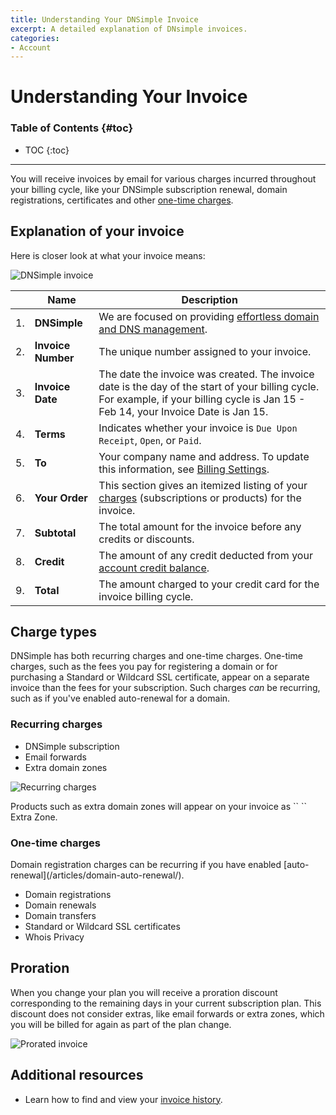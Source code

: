 ```yaml
---
title: Understanding Your DNSimple Invoice
excerpt: A detailed explanation of DNsimple invoices.
categories:
- Account
---
```


# Understanding Your Invoice

### Table of Contents {#toc}

* TOC
{:toc}

---

You will receive invoices by email for various charges incurred throughout your billing cycle, like your DNSimple subscription renewal, domain registrations, certificates and other [one-time charges](#one-time-charges).

## Explanation of your invoice

Here is closer look at what your invoice means:

![DNSimple invoice](/files/dnsimple-invoice.png)

|    | **Name**           | **Description**                                                                                                                                                                       |
|:--:|--------------------|---------------------------------------------------------------------------------------------------------------------------------------------------------------------------------------|
| 1. | **DNSimple**       | We are focused on providing [effortless domain and DNS management](https://support.dnsimple.com/articles/dnsimple-services/).                                                         |
| 2. | **Invoice Number** | The unique number assigned to your invoice.                                                                                                                                           |
| 3. | **Invoice Date**   | The date the invoice was created. The invoice date is the day of the start of your billing cycle. For example, if your billing cycle is Jan 15 - Feb 14, your Invoice Date is Jan 15. |
| 4. | **Terms**          | Indicates whether your invoice is `Due Upon Receipt`, `Open`, or `Paid`.                                                                                                              |
| 5. | **To**             | Your company name and address. To update this information, see [Billing Settings](/articles/billing-settings/).                                                                       |
| 6. | **Your Order**     | This section gives an itemized listing of your [charges](#charge-types) (subscriptions or products) for the invoice.                                                                  |
| 7. | **Subtotal**       | The total amount for the invoice before any credits or discounts.                                                                                                                     |
| 8. | **Credit**         | The amount of any credit deducted from your [account credit balance](/articles/account-subscription-balance/).                                                                        |
| 9. | **Total**          | The amount charged to your credit card for the invoice billing cycle.                                                                                                                                         |

## Charge types

DNSimple has both recurring charges and one-time charges. One-time charges, such as the fees you pay for registering a domain or for purchasing a Standard or Wildcard SSL certificate, appear on a separate invoice than the fees for your subscription. Such charges _can_ be recurring, such as if you've enabled auto-renewal for a domain.

### Recurring charges

- DNSimple subscription
- Email forwards
- Extra domain zones

![Recurring charges](/files/recurring-charges.png)

<info>
Products such as extra domain zones will appear on your invoice as `<Plan>` `<Billing Cycle>` Extra Zone.
</info>

### One-time charges

<info>
Domain registration charges can be recurring if you have enabled [auto-renewal](/articles/domain-auto-renewal/).
</info>

- Domain registrations
- Domain renewals
- Domain transfers
- Standard or Wildcard SSL certificates
- Whois Privacy

## Proration

When you change your plan you will receive a proration discount corresponding to the remaining days in your current subscription plan. This discount does not consider extras, like email forwards or extra zones, which you will be billed for again as part of the plan change.

![Prorated invoice](/files/prorated-invoice.png)

## Additional resources

- Learn how to find and view your [invoice history](/articles/account-invoice-history/).
